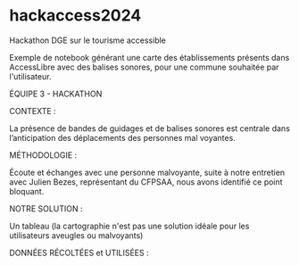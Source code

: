 # hackaccess2024
Hackathon DGE sur le tourisme accessible 

Exemple de notebook générant une carte des établissements présents dans AccessLibre avec des balises sonores, pour une commune souhaitée par l'utilisateur.

ÉQUIPE 3 - HACKATHON 


CONTEXTE : 

La présence de bandes de guidages et de balises sonores est centrale dans l’anticipation des déplacements des personnes mal voyantes. 


MÉTHODOLOGIE : 

Écoute et échanges avec une personne malvoyante, suite à notre entretien avec Julien Bezes, représentant du CFPSAA, nous avons identifié ce point bloquant. 


NOTRE SOLUTION : 

Un tableau (la cartographie n'est pas une solution idéale pour les utilisateurs aveugles ou malvoyants)

DONNÉES RÉCOLTÉES et UTILISÉES : 
